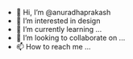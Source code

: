 - 👋 Hi, I’m @anuradhaprakash
- 👀 I’m interested in design
- 🌱 I’m currently learning ...
- 💞️ I’m looking to collaborate on ...
- 📫 How to reach me ...

<!---
anuradhaprakash/anuradhaprakash is a ✨ special ✨ repository because its `README.md` (this file) appears on your GitHub profile.
You can click the Preview link to take a look at your changes.
--->
